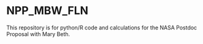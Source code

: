 # NPP_MBW_FLN
This repository is for python/R code and calculations for the NASA Postdoc Proposal with Mary Beth.
